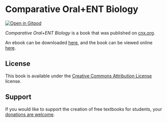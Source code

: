 # Comparative Oral+ENT Biology

[![Open in Gitpod](https://gitpod.io/button/open-in-gitpod.svg)](https://gitpod.io/from-referrer/)

_Comparative Oral+ENT Biology_ is a book that was published on [cnx.org](https://cnx.org/).

An ebook can be downloaded [here](https://github.com/cnx-user-books/cnxbook-comparative-oral-ent-biology/releases/latest), and the book can be viewed online [here](https://github.com/cnx-user-books/cnxbook-comparative-oral-ent-biology/releases/latest).

## License
This book is available under the [Creative Commons Attribution License](./LICENSE) license.

## Support
If you would like to support the creation of free textbooks for students, your [donations are welcome](https://riceconnect.rice.edu/donation/support-openstax-banner).
